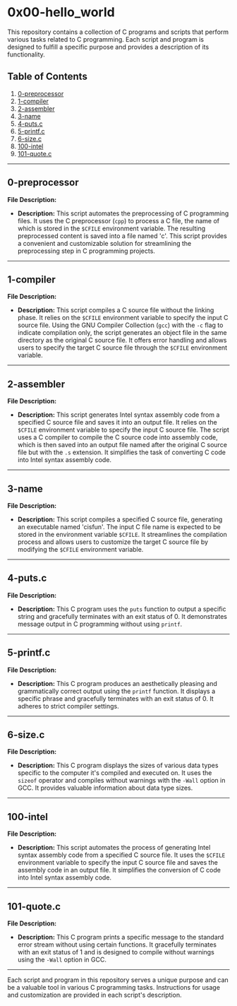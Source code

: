 # 0x00-hello_world

This repository contains a collection of C programs and scripts that perform various tasks related to C programming. Each script and program is designed to fulfill a specific purpose and provides a description of its functionality.

## Table of Contents

1. [0-preprocessor](#0-preprocessor)
2. [1-compiler](#1-compiler)
3. [2-assembler](#2-assembler)
4. [3-name](#3-name)
5. [4-puts.c](#4-putsc)
6. [5-printf.c](#5-printfc)
7. [6-size.c](#6-sizec)
8. [100-intel](#100-intel)
9. [101-quote.c](#101-quotec)

---

## 0-preprocessor

**File Description:**

- **Description:** This script automates the preprocessing of C programming files. It uses the C preprocessor (`cpp`) to process a C file, the name of which is stored in the `$CFILE` environment variable. The resulting preprocessed content is saved into a file named 'c'. This script provides a convenient and customizable solution for streamlining the preprocessing step in C programming projects.

---

## 1-compiler

**File Description:**

- **Description:** This script compiles a C source file without the linking phase. It relies on the `$CFILE` environment variable to specify the input C source file. Using the GNU Compiler Collection (`gcc`) with the `-c` flag to indicate compilation only, the script generates an object file in the same directory as the original C source file. It offers error handling and allows users to specify the target C source file through the `$CFILE` environment variable.

---

## 2-assembler

**File Description:**

- **Description:** This script generates Intel syntax assembly code from a specified C source file and saves it into an output file. It relies on the `$CFILE` environment variable to specify the input C source file. The script uses a C compiler to compile the C source code into assembly code, which is then saved into an output file named after the original C source file but with the `.s` extension. It simplifies the task of converting C code into Intel syntax assembly code.

---

## 3-name

**File Description:**

- **Description:** This script compiles a specified C source file, generating an executable named 'cisfun'. The input C file name is expected to be stored in the environment variable `$CFILE`. It streamlines the compilation process and allows users to customize the target C source file by modifying the `$CFILE` environment variable.

---

## 4-puts.c

**File Description:**

- **Description:** This C program uses the `puts` function to output a specific string and gracefully terminates with an exit status of 0. It demonstrates message output in C programming without using `printf`.

---

## 5-printf.c

**File Description:**

- **Description:** This C program produces an aesthetically pleasing and grammatically correct output using the `printf` function. It displays a specific phrase and gracefully terminates with an exit status of 0. It adheres to strict compiler settings.

---

## 6-size.c

**File Description:**

- **Description:** This C program displays the sizes of various data types specific to the computer it's compiled and executed on. It uses the `sizeof` operator and compiles without warnings with the `-Wall` option in GCC. It provides valuable information about data type sizes.

---

## 100-intel

**File Description:**

- **Description:** This script automates the process of generating Intel syntax assembly code from a specified C source file. It uses the `$CFILE` environment variable to specify the input C source file and saves the assembly code in an output file. It simplifies the conversion of C code into Intel syntax assembly code.

---

## 101-quote.c

**File Description:**

- **Description:** This C program prints a specific message to the standard error stream without using certain functions. It gracefully terminates with an exit status of 1 and is designed to compile without warnings using the `-Wall` option in GCC.

---

Each script and program in this repository serves a unique purpose and can be a valuable tool in various C programming tasks. Instructions for usage and customization are provided in each script's description.

